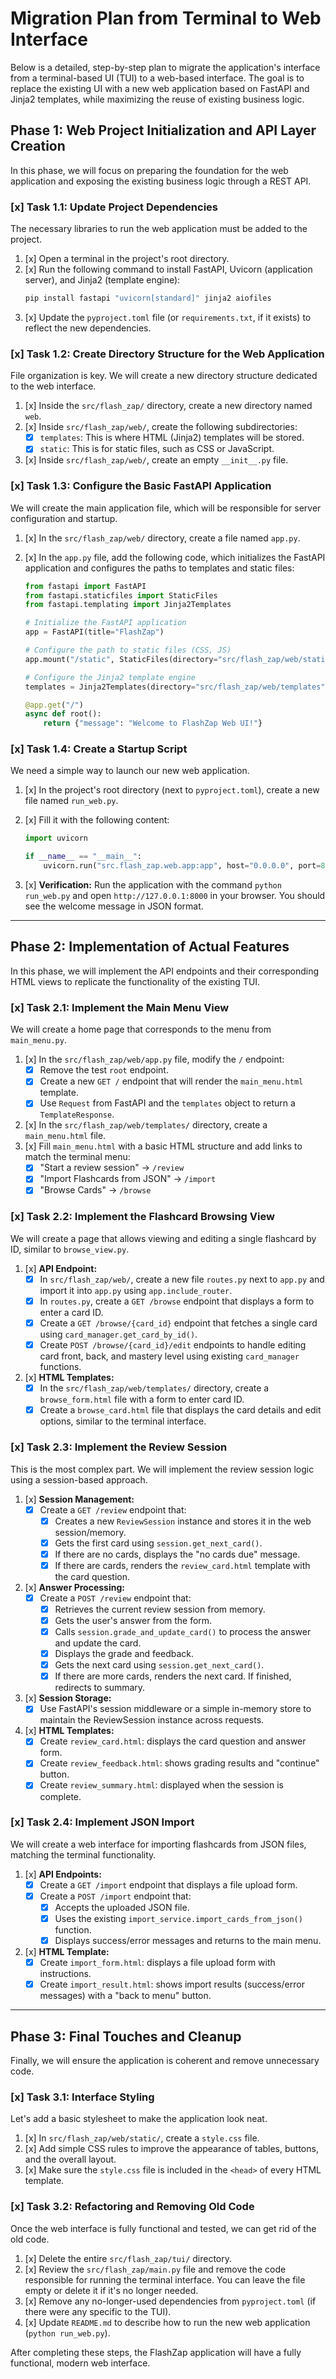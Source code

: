 # Migration Plan from Terminal to Web Interface

Below is a detailed, step-by-step plan to migrate the application's interface from a terminal-based UI (TUI) to a web-based interface. The goal is to replace the existing UI with a new web application based on FastAPI and Jinja2 templates, while maximizing the reuse of existing business logic.

## Phase 1: Web Project Initialization and API Layer Creation

In this phase, we will focus on preparing the foundation for the web application and exposing the existing business logic through a REST API.

### [x] Task 1.1: Update Project Dependencies

The necessary libraries to run the web application must be added to the project.

1.  [x] Open a terminal in the project's root directory.
2.  [x] Run the following command to install FastAPI, Uvicorn (application server), and Jinja2 (template engine):
    ```bash
    pip install fastapi "uvicorn[standard]" jinja2 aiofiles
    ```
3.  [x] Update the `pyproject.toml` file (or `requirements.txt`, if it exists) to reflect the new dependencies.

### [x] Task 1.2: Create Directory Structure for the Web Application

File organization is key. We will create a new directory structure dedicated to the web interface.

1.  [x] Inside the `src/flash_zap/` directory, create a new directory named `web`.
2.  [x] Inside `src/flash_zap/web/`, create the following subdirectories:
    *   [x] `templates`: This is where HTML (Jinja2) templates will be stored.
    *   [x] `static`: This is for static files, such as CSS or JavaScript.
3.  [x] Inside `src/flash_zap/web/`, create an empty `__init__.py` file.

### [x] Task 1.3: Configure the Basic FastAPI Application

We will create the main application file, which will be responsible for server configuration and startup.

1.  [x] In the `src/flash_zap/web/` directory, create a file named `app.py`.
2.  [x] In the `app.py` file, add the following code, which initializes the FastAPI application and configures the paths to templates and static files:

    ```python
    from fastapi import FastAPI
    from fastapi.staticfiles import StaticFiles
    from fastapi.templating import Jinja2Templates

    # Initialize the FastAPI application
    app = FastAPI(title="FlashZap")

    # Configure the path to static files (CSS, JS)
    app.mount("/static", StaticFiles(directory="src/flash_zap/web/static"), name="static")

    # Configure the Jinja2 template engine
    templates = Jinja2Templates(directory="src/flash_zap/web/templates")

    @app.get("/")
    async def root():
        return {"message": "Welcome to FlashZap Web UI!"}
    ```

### [x] Task 1.4: Create a Startup Script

We need a simple way to launch our new web application.

1.  [x] In the project's root directory (next to `pyproject.toml`), create a new file named `run_web.py`.
2.  [x] Fill it with the following content:

    ```python
    import uvicorn

    if __name__ == "__main__":
        uvicorn.run("src.flash_zap.web.app:app", host="0.0.0.0", port=8000, reload=True)
    ```

3.  [x] **Verification:** Run the application with the command `python run_web.py` and open `http://127.0.0.1:8000` in your browser. You should see the welcome message in JSON format.

---

## Phase 2: Implementation of Actual Features

In this phase, we will implement the API endpoints and their corresponding HTML views to replicate the functionality of the existing TUI.

### [x] Task 2.1: Implement the Main Menu View

We will create a home page that corresponds to the menu from `main_menu.py`.

1.  [x] In the `src/flash_zap/web/app.py` file, modify the `/` endpoint:
    *   [x] Remove the test `root` endpoint.
    *   [x] Create a new `GET /` endpoint that will render the `main_menu.html` template.
    *   [x] Use `Request` from FastAPI and the `templates` object to return a `TemplateResponse`.
2.  [x] In the `src/flash_zap/web/templates/` directory, create a `main_menu.html` file.
3.  [x] Fill `main_menu.html` with a basic HTML structure and add links to match the terminal menu:
    *   [x] "Start a review session" → `/review`
    *   [x] "Import Flashcards from JSON" → `/import`
    *   [x] "Browse Cards" → `/browse`

### [x] Task 2.2: Implement the Flashcard Browsing View

We will create a page that allows viewing and editing a single flashcard by ID, similar to `browse_view.py`.

1.  [x] **API Endpoint:**
    *   [x] In `src/flash_zap/web/`, create a new file `routes.py` next to `app.py` and import it into `app.py` using `app.include_router`.
    *   [x] In `routes.py`, create a `GET /browse` endpoint that displays a form to enter a card ID.
    *   [x] Create a `GET /browse/{card_id}` endpoint that fetches a single card using `card_manager.get_card_by_id()`.
    *   [x] Create `POST /browse/{card_id}/edit` endpoints to handle editing card front, back, and mastery level using existing `card_manager` functions.
2.  [x] **HTML Templates:**
    *   [x] In the `src/flash_zap/web/templates/` directory, create a `browse_form.html` file with a form to enter card ID.
    *   [x] Create a `browse_card.html` file that displays the card details and edit options, similar to the terminal interface.

### [x] Task 2.3: Implement the Review Session

This is the most complex part. We will implement the review session logic using a session-based approach.

1.  [x] **Session Management:**
    *   [x] Create a `GET /review` endpoint that:
        *   [x] Creates a new `ReviewSession` instance and stores it in the web session/memory.
        *   [x] Gets the first card using `session.get_next_card()`.
        *   [x] If there are no cards, displays the "no cards due" message.
        *   [x] If there are cards, renders the `review_card.html` template with the card question.
2.  [x] **Answer Processing:**
    *   [x] Create a `POST /review` endpoint that:
        *   [x] Retrieves the current review session from memory.
        *   [x] Gets the user's answer from the form.
        *   [x] Calls `session.grade_and_update_card()` to process the answer and update the card.
        *   [x] Displays the grade and feedback.
        *   [x] Gets the next card using `session.get_next_card()`.
        *   [x] If there are more cards, renders the next card. If finished, redirects to summary.
3.  [x] **Session Storage:**
    *   [x] Use FastAPI's session middleware or a simple in-memory store to maintain the ReviewSession instance across requests.
4.  [x] **HTML Templates:**
    *   [x] Create `review_card.html`: displays the card question and answer form.
    *   [x] Create `review_feedback.html`: shows grading results and "continue" button.
    *   [x] Create `review_summary.html`: displayed when the session is complete.

### [x] Task 2.4: Implement JSON Import

We will create a web interface for importing flashcards from JSON files, matching the terminal functionality.

1.  [x] **API Endpoints:**
    *   [x] Create a `GET /import` endpoint that displays a file upload form.
    *   [x] Create a `POST /import` endpoint that:
        *   [x] Accepts the uploaded JSON file.
        *   [x] Uses the existing `import_service.import_cards_from_json()` function.
        *   [x] Displays success/error messages and returns to the main menu.
2.  [x] **HTML Template:**
    *   [x] Create `import_form.html`: displays a file upload form with instructions.
    *   [x] Create `import_result.html`: shows import results (success/error messages) with a "back to menu" button.

---

## Phase 3: Final Touches and Cleanup

Finally, we will ensure the application is coherent and remove unnecessary code.

### [x] Task 3.1: Interface Styling

Let's add a basic stylesheet to make the application look neat.

1.  [x] In `src/flash_zap/web/static/`, create a `style.css` file.
2.  [x] Add simple CSS rules to improve the appearance of tables, buttons, and the overall layout.
3.  [x] Make sure the `style.css` file is included in the `<head>` of every HTML template.

### [x] Task 3.2: Refactoring and Removing Old Code

Once the web interface is fully functional and tested, we can get rid of the old code.

1.  [x] Delete the entire `src/flash_zap/tui/` directory.
2.  [x] Review the `src/flash_zap/main.py` file and remove the code responsible for running the terminal interface. You can leave the file empty or delete it if it's no longer needed.
3.  [x] Remove any no-longer-used dependencies from `pyproject.toml` (if there were any specific to the TUI).
4.  [x] Update `README.md` to describe how to run the new web application (`python run_web.py`).

After completing these steps, the FlashZap application will have a fully functional, modern web interface. 